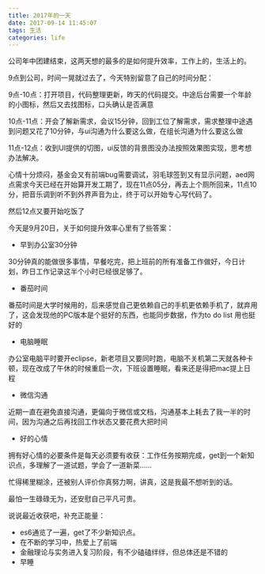 ```yaml
---
title: 2017年的一天
date: 2017-09-14 11:45:07
tags: 生活
categories: life
---
```


公司年中团建结束，这两天想的最多的是如何提升效率，工作上的，生活上的。

9点到公司，时间一晃就过去了，今天特别留意了自己的时间分配：

9点-10点：打开项目，代码整理更新，昨天的代码提交。中途后台需要一个年龄的小图标，然后又去找图标，口头确认是否满意

10点-11点：开会了解新需求，会议15分钟，回到工位了解需求，需求整理中途遇到问题又花了10分钟，与ui沟通为什么要这么做，在组长沟通为什么要这么做

11点-12点：收到UI提供的切图，ui反馈的背景图没办法按照效果图实现，思考想办法解决。

心情十分烦闷，基金会又有前端bug需要调试，羽毛球签到又有显示问题，aed网点需求今天已经在开始算开发工期了，现在11点05分，再去上个厕所回来，11点10分，把音乐调到听不到外界声音为止，终于可以开始专心写代码了。

然后12点又要开始吃饭了

<!-- more -->

今天是9月20日，关于如何提升效率心里有了些答案：
 
- 早到办公室30分钟

30分钟真的能做很多事情，早餐吃完，把上班前的所有准备工作做好，今日计划，昨日工作记录这半个小时已经很足够了。

- 番茄时间 

番茄时间是大学时候用的，后来感觉自己更依赖自己的手机更依赖手机了，就弃用了，这会发现他的PC版本是个挺好的东西，也能同步数据，作为to do list 用也挺好的

- 电脑睡眠

办公室电脑平时要开eclipse，新老项目又要同时跑，电脑不关机第二天就各种卡顿，现在改成了午休的时候重启一次，下班设置睡眠，看来还是得把mac提上日程

- 微信沟通

近期一直在避免直接沟通，更偏向于微信或文档，沟通基本上耗去了我一半的时间，因为沟通之后再找回工作状态又要花费大把时间

- 好的心情

拥有好心情的必要条件是每天必须要有收获：工作任务按期完成，get到一个新知识点，多理解了一道试题，学会了一道新菜……


忙得稀里糊涂，还被别人评价你真努力啊，讲真，这是我最不想听到的话。

最怕一生碌碌无为，还安慰自己平凡可贵。

说说最近收获吧，补充正能量：

- es6通览了一遍，get了不少新知识点。
- 在不断的学习中，热爱上了前端
- 金融理论与实务进入复习阶段，有不少磕磕绊绊，但总体还是不错的
- 早睡
